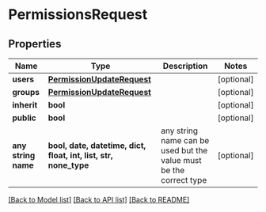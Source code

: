 # PermissionsRequest


## Properties
Name | Type | Description | Notes
------------ | ------------- | ------------- | -------------
**users** | [**PermissionUpdateRequest**](PermissionUpdateRequest.md) |  | [optional] 
**groups** | [**PermissionUpdateRequest**](PermissionUpdateRequest.md) |  | [optional] 
**inherit** | **bool** |  | [optional] 
**public** | **bool** |  | [optional] 
**any string name** | **bool, date, datetime, dict, float, int, list, str, none_type** | any string name can be used but the value must be the correct type | [optional]

[[Back to Model list]](../README.md#documentation-for-models) [[Back to API list]](../README.md#documentation-for-api-endpoints) [[Back to README]](../README.md)


